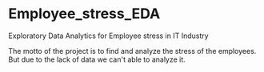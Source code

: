 # Employee_stress_EDA
Exploratory Data Analytics for Employee stress in IT Industry

The motto of the project is to find and analyze the stress of the employees.
But due to the lack of data we can't able to analyze it. 
